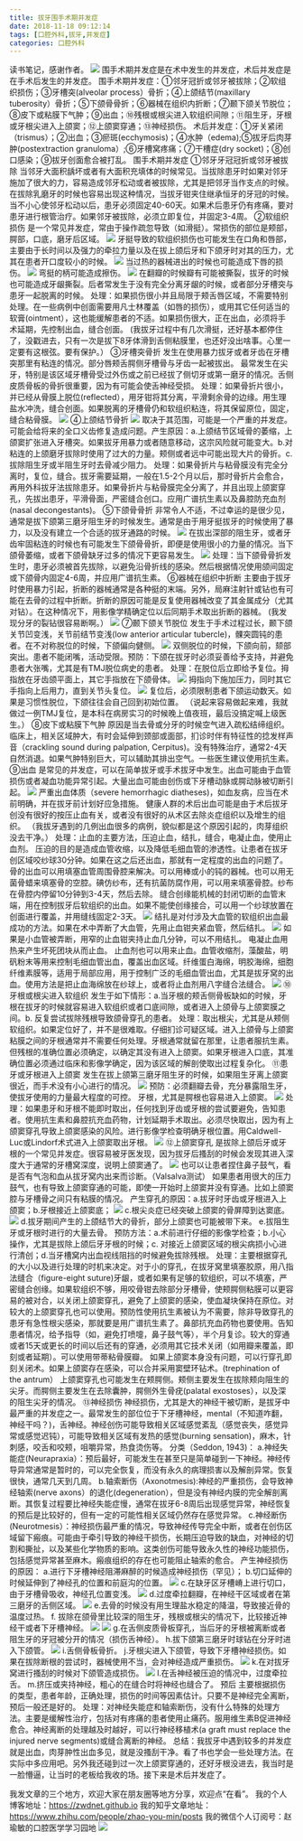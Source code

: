 ```yaml
---
title: 拔牙围手术期并发症
date: 2018-11-18 09:12:14
tags: [口腔外科,拔牙,并发症]
categories: 口腔外科
---
```

读书笔记，感谢作者。
![](https://zymblog-1258069789.cos.ap-chengdu.myqcloud.com/blog0015-bywssqbfz/01.jpg)
围手术期并发症是在术中发生的并发症，术后并发症是在手术后发生的并发症。
围手术期并发症：①邻牙冠折或邻牙被拔除；②软组织损伤；③牙槽突(alveolar process）骨折；④上颌结节(maxillary tuberosity）骨折；⑤下颌骨骨折；⑥器械在组织内折断；⑦颞下颌关节脱位；⑧皮下或粘膜下气肿；⑨出血；⑩残根或根尖进入软组织间隙；⑪阻生牙，牙根或牙根尖进入上颌窦；⑫上颌窦穿通；⑬神经损伤。
术后并发症：①牙关紧闭（trismus）；②出血；③瘀斑(ecchymosis)；④水肿（edema);⑤拔牙后肉芽肿(postextraction granuloma）;⑥牙槽窝疼痛；⑦干槽症(dry socket)；⑧创口感染；⑨拔牙创面愈合被打乱。
围手术期并发症
①邻牙牙冠冠折或邻牙被拔除
当邻牙大面积龋坏或者有大面积充填体的时候常见。当拔除患牙时如果对邻牙施加了很大的力，容易造成邻牙松动或者被拔除，尤其是把邻牙当作支点的时候。在拔除乳磨牙的时候也容易出现这种情况，当拔牙钳夹住继承恒牙的牙冠的时候。
当不小心使邻牙松动以后，患牙必须固定40-60天。如果术后患牙仍有疼痛，要对患牙进行根管治疗。如果邻牙被拔除，必须立即复位，并固定3-4周。
②软组织损伤
是一个常见并发症，常由于操作疏忽导致（如滑挺）。常损伤的部位是颊部，腭部，口底，磨牙后区域。
![](https://zymblog-1258069789.cos.ap-chengdu.myqcloud.com/blog0015-bywssqbfz/02.jpg)
牙挺导致的软组织损伤也可能发生在口角和唇部，主要由于长时间以及强力的牵拉力量以及在拔上颌后牙和下颌牙时对其的压力，尤其在患者开口度较小的时候。
![](https://zymblog-1258069789.cos.ap-chengdu.myqcloud.com/blog0015-bywssqbfz/03.jpg)
当过热的器械进出的时候也可能造成下唇的损伤。
![](https://zymblog-1258069789.cos.ap-chengdu.myqcloud.com/blog0015-bywssqbfz/04.jpg)
弯挺的柄可能造成擦伤。
![](https://zymblog-1258069789.cos.ap-chengdu.myqcloud.com/blog0015-bywssqbfz/05.jpg)
在翻瓣的时候瓣有可能被撕裂，拔牙的时候也可能造成牙龈撕裂。后者常发生于没有完全分离牙龈的时候，或者部分牙槽突与患牙一起脱离的时候。
处理：如果损伤很小并且局限于颊舌唇区域，不需要特别处理。在一些病例中创面需要用凡士林覆盖（如唇的损伤），或用其它任何适当的软膏(ointment），这也能缓解患者的不适。如果损伤很大，正在出血，必须将手术延期，先控制出血，缝合创面。
(我拔牙过程中有几次滑挺，还好基本都停住了，没戳进去，只有一次是拔下8牙体滑到舌侧粘膜里，也还好没出啥事。心里一定要有这根弦。要有保护。）
③牙槽突骨折
发生在使用暴力拔牙或者牙齿在牙槽突那里有粘连的情况。部分唇颊舌腭侧牙槽骨与牙齿一起被拔出。
最常发生在尖牙，特别是该区域牙槽骨受过外伤或之前已经拔了侧切牙或第一磨牙的情况。舌侧皮质骨板的骨折很重要，因为有可能会使舌神经受损。
处理：如果骨折片很小，并已经从骨膜上脱位(reflected），用牙钳将其分离，平滑剩余骨的边缘。用生理盐水冲洗，缝合创面。如果脱离的牙槽骨仍和软组织粘连，将其保留原位，固定，缝合粘骨膜。
![](https://zymblog-1258069789.cos.ap-chengdu.myqcloud.com/blog0015-bywssqbfz/06.jpg)
④上颌结节骨折
![](https://zymblog-1258069789.cos.ap-chengdu.myqcloud.com/blog0015-bywssqbfz/07.jpg)
取决于其范围，可能是一个严重的并发症。可能会给将来的全口义齿修复造成问题。产生原因：a.上颌结节区域骨的萎缩，上颌窦扩张进入牙槽突。如果拔牙用暴力或者随意移动，这宗风险就可能变大。b.对粘连的上颌磨牙拔除时使用了过大的力量。颊侧或者远中可能出现大片的骨折。c.拔除阻生牙或半阻生牙时去骨减少阻力。
处理：如果骨折片与粘骨膜没有完全分离时，复位，缝合。拔牙需要延期，一般在1.5-2个月以后，那时骨折片会愈合，再用外科拔牙法拔除患牙。如果骨折片与粘骨膜完全分离了，并且出现上颌窦穿孔，先拔出患牙，平滑骨面，严密缝合创口。应用广谱抗生素以及鼻腔防充血剂(nasal decongestants)。
⑤下颌骨骨折
非常令人不适，不过幸运的是很少见，通常是拔下颌第三磨牙阻生牙的时候发生。通常是由于用牙挺拔牙的时候使用了暴力，以及没有建立一个合适的拔牙通路的时候。
![](https://zymblog-1258069789.cos.ap-chengdu.myqcloud.com/blog0015-bywssqbfz/08.jpg)
在拔出深部的阻生牙，或者牙齿牢固粘连的时候也有可能发生下颌骨骨折，即便是使用很小的力量的情况。当下颌骨萎缩，或者下颌骨缺牙过多的情况下更容易发生。
![](https://zymblog-1258069789.cos.ap-chengdu.myqcloud.com/blog0015-bywssqbfz/09.jpg)
处理：当下颌骨骨折发生时，患牙必须被首先拔除，以避免沿骨折线的感染。然后根据情况使用颌间固定或下颌骨内固定4-6周，并应用广谱抗生素。
⑥器械在组织中折断
主要由于拔牙时使用暴力引起，折断的器械通常是各种挺的末端。另外，局麻注射针或钻也有可能在去骨的过程中折断。折断的原因可能是反复使用器械改变了其金属成分（尤其对钻）。在这种情况下，用影像学精确定位以后同期手术取出折断的器械。
(我发现分牙的裂钻很容易断啊。）
![](https://zymblog-1258069789.cos.ap-chengdu.myqcloud.com/blog0015-bywssqbfz/10.jpg)
⑦颞下颌关节脱位
发生于手术过程过长，颞下颌关节凹变浅，关节前结节变浅(low anterior articular tubercle)，髁突圆钝的患者。在不对称脱位的时候，下颌偏向健侧。
![](https://zymblog-1258069789.cos.ap-chengdu.myqcloud.com/blog0015-bywssqbfz/11.jpg)
双侧脱位的时候，下颌向前，颏部突出。患者不能闭嘴，活动受限。预防：下颌在拔牙时必须妥善给予支持，并避免患者大张嘴，尤其是有TMJ脱位病史的患者。
处理：在脱位后立即给予复位。拇指放在牙齿颌平面上，其它手指放在下颌骨体。
![](https://zymblog-1258069789.cos.ap-chengdu.myqcloud.com/blog0015-bywssqbfz/12.jpg)
拇指向下施加压力，同时其它手指向上后用力，直到关节头复位。
![](https://zymblog-1258069789.cos.ap-chengdu.myqcloud.com/blog0015-bywssqbfz/13.jpg)
复位后，必须限制患者下颌运动数天。如果是习惯性脱位，下颌往往会自己回到初始位置。
（说起来容易做起来难，我就做过一例TMJ复位，是本科在病房实习的时候晚上值夜班，最后没搞定喊上级医生。）
⑧皮下或粘膜下气肿
原因是当去骨或分牙的时候空气进入疏松结缔组织。临床上，相关区域肿大，有时会延伸到颈部或面部，扪诊时伴有特征性的捻发样声音（crackling sound during palpation, Cerpitus)。没有特殊治疗，通常2-4天自然消退。如果气肿特别巨大，可以辅助其排出空气。一些医生建议使用抗生素。
⑨出血
是常见的并发症，可以在简单拔牙或手术拔牙中发生。出血可能由于血管损伤或者凝血功能异常引起。大量出血可能由创伤或下牙槽动脉或腭动脉被切断引起。
![](https://zymblog-1258069789.cos.ap-chengdu.myqcloud.com/blog0015-bywssqbfz/14.jpg)
严重出血体质（severe hemorrhagic diatheses)，如血友病，应当在术前明确，并在拔牙前计划好应急措施。
健康人群的术后出血可能是由于术后拔牙创没有很好的按压止血有关，或者没有很好的从术区去除炎症组织以及增生的组织。
（我拔牙遇到的几例出血很多的病例，貌似都是这个原因引起的，肉芽组织没去干净。）
处理：止血的主要方法，压迫止血，结扎，缝合，电凝止血，使用止血剂。
压迫的目的是造成血管收缩，以及降低毛细血管的渗透性。让患者在拔牙创区域咬纱球30分钟。如果在这之后还出血，那就有一定程度的出血的问题了。骨的出血可以用填塞血管周围骨腔来解决。可以用棒或小的钝的器械。也可以用无菌骨蜡来填塞骨的空腔。碘仿纱布，还有抗菌防腐作用，可以用来填塞骨腔。纱布在骨腔内停留10分钟到3-4天，然后去除。
缝合创缘能机械的封闭切断的血管末端，用在控制拔牙后软组织的出血。如果不能使创缘接合，可以用一个纱球放置在创面进行覆盖，并用缝线固定2-3天。
![](https://zymblog-1258069789.cos.ap-chengdu.myqcloud.com/blog0015-bywssqbfz/15.jpg)
结扎是对付涉及大血管的软组织出血最成功的方法。如果在术中弄断了大血管，先用止血钳夹紧血管，然后结扎。
![](https://zymblog-1258069789.cos.ap-chengdu.myqcloud.com/blog0015-bywssqbfz/16.jpg)
如果是小血管被弄断，用窄的止血钳夹持止血几分钟，可以不用结扎。
电凝止血用热来产生坏死团块从而止血。
止血剂也可以用来止血。血管收缩剂，藻酸盐，明矾粉末等用来控制毛细血管出血，覆盖出血区域。纤维蛋白海绵，明胶海绵，细胞纤维素膜等，适用于局部应用，用于控制广泛的毛细血管出血，尤其是拔牙窝的出血。使用方法是把止血海绵放在纱球上，或者将止血剂用八字缝合法缝合。
![](https://zymblog-1258069789.cos.ap-chengdu.myqcloud.com/blog0015-bywssqbfz/17.jpg)
⑩牙根或根尖进入软组织
发生于如下情形：a.当牙根的颊舌侧骨板缺如的时候，牙根在拔牙的时候就容易进入软组织或者口底间隙，或者进入上颌骨与上颌窦膜之间。b. 反复尝试拔除残根导致颌骨穿孔的患者。
处理：取出根尖，尤其是从颊侧软组织。如果定位好了，并不是很难取。仔细扪诊可疑区域。进入上颌骨与上颌窦粘膜之间的牙根通常并不需要任何处理。牙根通常就留在那里，让患者服抗生素。但残根的准确位置必须确定，以确定其没有进入上颌窦。如果牙根进入口底，其准确位置必须通过临床和影像学确定，因为该区域的解剖使取出过程复杂化。
⑪患牙或牙根进入上颌窦
发生在拔上颌第三磨牙阻生牙的时候，如果阻生牙离上颌窦很近，而手术没有小心进行的情况。
![](https://zymblog-1258069789.cos.ap-chengdu.myqcloud.com/blog0015-bywssqbfz/18.jpg)
预防：必须翻瓣去骨，充分暴露阻生牙，使拔牙使用的力量最大程度的可控。
牙根，尤其是腭根也容易进入上颌窦。
![](https://zymblog-1258069789.cos.ap-chengdu.myqcloud.com/blog0015-bywssqbfz/19.jpg)
处理：如果患牙和牙根不能即时取出，任何找到牙齿或牙根的尝试要避免，告知患者。使用抗生素和鼻腔抗充血药物，计划延期手术取出。必须尽快取出，因为有上颌窦穿孔导致上颌窦感染的风险。进行影像学检查明确牙根位置。用Caldwell-Luc或Lindorf术式进入上颌窦取出牙根。
![](https://zymblog-1258069789.cos.ap-chengdu.myqcloud.com/blog0015-bywssqbfz/20.jpg)
⑫上颌窦穿孔
是拔除上颌后牙或牙根的一个常见并发症。很容易被牙医发现，因为拔牙后搔刮的时候会发现其进入深度大于通常的牙槽窝深度，说明上颌窦通了。
![](https://zymblog-1258069789.cos.ap-chengdu.myqcloud.com/blog0015-bywssqbfz/21.jpg)
也可以让患者捏住鼻子鼓气，看是否有气泡和血从拔牙窝内出来而诊断。（Valsalva测试）
如果患者用很大的压力鼓气，也有导致上颌窦穿通的可能，即使一开始时上颌窦并没有穿通。比如上颌窦腔与牙槽骨之间只有粘膜的情况。
产生穿孔的原因：a.拔牙时牙齿或牙根进入上颌窦；b.牙根接近上颌窦底；
![](https://zymblog-1258069789.cos.ap-chengdu.myqcloud.com/blog0015-bywssqbfz/22.jpg)
c.根尖炎症已经突破上颌窦的骨屏障到达窦底。
![](https://zymblog-1258069789.cos.ap-chengdu.myqcloud.com/blog0015-bywssqbfz/23.jpg)
d.拔牙期间产生的上颌结节大的骨折，部分上颌窦也可能被带下来。
e.拔阻生牙或牙根时进行的大量去骨。
预防方法：a.术前进行仔细的影像学检查；b.小心操作，尤其是拔除上颌后牙牙根的时候；c. 对接近上颌窦区域的根尖病损小心进行清创；d.当牙槽窝内出血视线阻挡的时候避免拔除残根。
处理：主要根据穿孔的大小以及进行处理的时机来决定。对于小的穿孔，在拔牙窝里填塞胶原，用八指法缝合（figure-eight suture)牙龈，或者如果有足够的软组织，可以不填塞，严密缝合创缘。如果软组织不够，用咬骨钳去除部分牙槽骨，使颊腭侧粘膜可以更容易的被对合，以关闭上颌窦穿孔，避免了上颌窦的感染，使血凝块保持在原位。对较大的上颌窦穿孔也可以使用。预防性使用抗生素被认为不需要，除非导致穿孔的患牙有急性根尖感染，那就要是用广谱抗生素了。鼻部抗充血药物也要使用。告知患者情况，给予指导（如，避免打喷嚏，鼻子鼓气等），半个月复诊。较大的穿通或者15天或更长的时间以后还有的穿通，必须用其它技术关闭（如用瓣来覆盖，即刻或者延期）。可以使用带蒂粘骨膜瓣。
如果上颌窦本身没有问题，可以行穿孔即刻关闭术。如果上颌窦存在感染，可以合并采用窦壁环钻术。(trephination of the antrum）
上颌窦穿孔也可能发生在颊腭侧。颊侧主要发生在拔除颊向阻生的尖牙。而腭侧主要发生在去除囊肿，腭侧外生骨疣(palatal exostoses），以及深的阻生尖牙的情况。
⑬神经损伤
神经损伤，尤其是大的神经干被切断，是拔牙中最严重的并发症之一。最常发生的部位位于下牙槽神经，mental（不知道咋翻，神经干吗？)，舌神经。神经创伤可能导致相关区域感觉紊乱（感觉丧失，感觉异常或感觉迟钝），可能导致相关区域有发热的感觉(burning sensation)，麻木，针刺感，咬舌和咬颊，咀嚼异常，热食烫伤等。
分类（Seddon, 1943)：
a.神经失能症(Neurapraxia）：预后最好，可能发生在甚至只是简单碰到一下神经。神经传导异常通常是暂时的，可以完全恢复，而没有永久的病理损害以及解剖异常。恢复很快，通常几天到几周。
b.轴索断伤（Axonotmesis):神经的严重损伤，会导致神经轴索(nerve axons）的退化(degeneration），但是没有神经内膜的完全解剖离断。其恢复过程要比神经失能症慢，通常在拔牙6-8周后出现感觉异常，神经恢复的预后是比较好的，但有一定的可能性相关区域仍然存在感觉异常。
c.神经断伤(Neurotmesis）：神经损伤最严重的情况，导致神经传导完全中断，或者在创伤区域留下瘢痕。可能由于牵引导致的神经干损伤，长期压迫导致的缺血，对神经的切割和撕扯，以及某些化学物质的影响。这类创伤可能导致永久性的神经功能损伤，包括感觉异常甚至麻木。瘢痕组织的存在也可能阻止轴索的愈合。
产生神经损伤的原因：
a.进行下牙槽神经阻滞麻醉的时候造成神经损伤（罕见）；
b.切口延伸的时候延伸到了神经孔的位置和前庭沟的位置。
![](https://zymblog-1258069789.cos.ap-chengdu.myqcloud.com/blog0015-bywssqbfz/24.jpg)
c.在缺牙区牙槽嵴上进行切口，由于牙槽骨吸收，神经孔位置变浅。
![](https://zymblog-1258069789.cos.ap-chengdu.myqcloud.com/blog0015-bywssqbfz/25.jpg)
d.过度牵拉翻瓣，在神经干区域或者在第三磨牙的舌侧区域。
![](https://zymblog-1258069789.cos.ap-chengdu.myqcloud.com/blog0015-bywssqbfz/26.jpg)
e.去骨的时候没有用生理盐水稳定的降温，导致接近骨的温度过热。
f. 拔除在颌骨里比较深的阻生牙，残根或根尖的情况下，比较接近神经干或者下牙槽神经。
![](https://zymblog-1258069789.cos.ap-chengdu.myqcloud.com/blog0015-bywssqbfz/27.jpg)
![](https://zymblog-1258069789.cos.ap-chengdu.myqcloud.com/blog0015-bywssqbfz/28.jpg)
g.在舌侧皮质骨板穿孔，当后牙的牙根被离断或者阻生牙的牙冠被分开的情况（损伤舌神经）。
h.拔下颌第三磨牙时球钻在分牙时进入下颌管。
![](https://zymblog-1258069789.cos.ap-chengdu.myqcloud.com/blog0015-bywssqbfz/29.jpg)
i.舌侧骨板骨折。
j.牙根尖进入下颌管，导致下牙槽神经损伤。如果在拔除断根的尝试时，器械使用不当，会对神经造成严重损伤。
![](https://zymblog-1258069789.cos.ap-chengdu.myqcloud.com/blog0015-bywssqbfz/30.jpg)
k.在对拔牙窝进行搔刮的时候对下颌管造成损伤。
![](https://zymblog-1258069789.cos.ap-chengdu.myqcloud.com/blog0015-bywssqbfz/31.jpg)
l.在舌神经被压迫的情况中，过度牵拉舌。
m.挤压或夹持神经，粗心的在缝合时将神经也缝合了。
预后
主要根据损伤的类型，患者年龄，正确处理，损伤的时间等因素估计。只要不是神经完全离断，预后一般还是好的。
处理：对神经失能症和轴索断伤，没有什么特殊的处理方法。主要是缓解性治疗，包括对有疼痛的患者使用止痛药。服用维生素B促进神经愈合。神经离断的处理越及时越好，可以行神经移植术(a graft must replace the injured nerve segments)或缝合离断的神经。
总结：我拔牙中遇到较多的并发症就是出血，肉芽肿性出血多见，就是没搔刮干净。看了书也学会一些处理方法。在实际中多应用吧。另外我还碰到过一次上颌窦穿通的，还好牙根没进去，我当时是一脸懵逼，让当时的老板给我收的场。接下来是术后并发症了。

我发文章的三个地方，欢迎大家在朋友圈等地方分享，欢迎点“在看”。
我的个人博客地址：https://zwdnet.github.io
我的知乎文章地址： https://www.zhihu.com/people/zhao-you-min/posts
我的微信个人订阅号：赵瑜敏的口腔医学学习园地
![](https://zymblog-1258069789.cos.ap-chengdu.myqcloud.com/other/wx.jpg)
